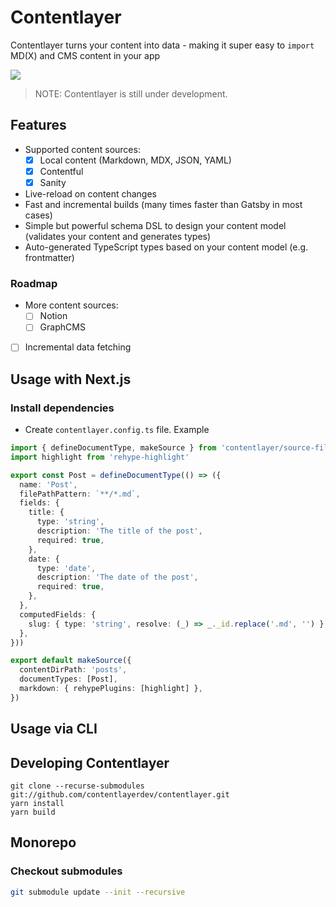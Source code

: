 # Contentlayer

Contentlayer turns your content into data - making it super easy to `import` MD(X) and CMS content in your app

![](https://images2.imgbox.com/d5/db/LtP3GT3s_o.png)

> NOTE: Contentlayer is still under development.

## Features

- Supported content sources:
  - [x] Local content (Markdown, MDX, JSON, YAML)
  - [x] Contentful
  - [x] Sanity
- Live-reload on content changes
- Fast and incremental builds (many times faster than Gatsby in most cases) 
- Simple but powerful schema DSL to design your content model (validates your content and generates types)
- Auto-generated TypeScript types based on your content model (e.g. frontmatter)

### Roadmap

- More content sources:
  - [ ] Notion
  - [ ] GraphCMS
- [ ] Incremental data fetching

## Usage with Next.js

### Install dependencies

- Create `contentlayer.config.ts` file. Example

```ts
import { defineDocumentType, makeSource } from 'contentlayer/source-files'
import highlight from 'rehype-highlight'

export const Post = defineDocumentType(() => ({
  name: 'Post',
  filePathPattern: `**/*.md`,
  fields: {
    title: {
      type: 'string',
      description: 'The title of the post',
      required: true,
    },
    date: {
      type: 'date',
      description: 'The date of the post',
      required: true,
    },
  },
  computedFields: {
    slug: { type: 'string', resolve: (_) => _._id.replace('.md', '') },
  },
}))

export default makeSource({
  contentDirPath: 'posts',
  documentTypes: [Post],
  markdown: { rehypePlugins: [highlight] },
})
```

## Usage via CLI

## Developing Contentlayer

```
git clone --recurse-submodules git://github.com/contentlayerdev/contentlayer.git
yarn install
yarn build
```

## Monorepo

### Checkout submodules

```sh
git submodule update --init --recursive
```
